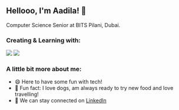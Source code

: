 ## Hellooo, I'm Aadila! 👋

Computer Science Senior at BITS Pilani, Dubai.

### Creating & Learning with:

![](https://img.shields.io/badge/Java-informational?style=flat&logo=<LOGO_NAME>&logoColor=white&color=08f7fe)
![](https://img.shields.io/badge/Python-informational?style=flat&logo=<LOGO_NAME>&logoColor=white&color=08f7fe)

### A little bit more about me:
- 😄 Here to have some fun with tech!
- 💙 Fun fact: I love dogs, am always ready to try new food and love travelling! 
- 🤝 We can stay connected on <a href="https://www.linkedin.com/in/aadila-jasmin/">LinkedIn</a>
